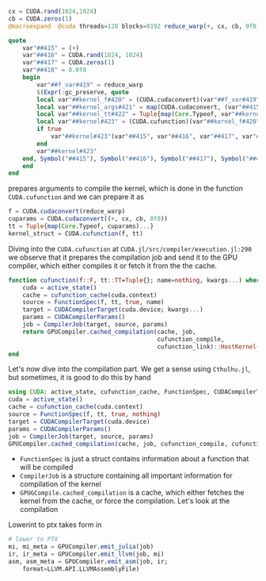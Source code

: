 
```julia
cx = CUDA.rand(1024,1024)
cb = CUDA.zeros(1)
@macroexpand  @cuda threads=128 blocks=8192 reduce_warp(+, cx, cb, 0f0)

quote
    var"##415" = (+)
    var"##416" = CUDA.rand(1024, 1024)
    var"##417" = CUDA.zeros(1)
    var"##418" = 0.0f0
    begin
        var"##f_var#419" = reduce_warp
        $(Expr(:gc_preserve, quote
    	local var"##kernel_f#420" = (CUDA.cudaconvert)(var"##f_var#419")
    	local var"##kernel_args#421" = map(CUDA.cudaconvert, (var"##415", var"##416", var"##417", var"##418"))
    	local var"##kernel_tt#422" = Tuple{map(Core.Typeof, var"##kernel_args#421")...}
    	local var"##kernel#423" = (CUDA.cufunction)(var"##kernel_f#420", var"##kernel_tt#422"; )
	    if true
	        var"##kernel#423"(var"##415", var"##416", var"##417", var"##418"; $(Expr(:(=), :threads, 128)), $(Expr(:(=), :blocks, 8192)))
	    end
	    var"##kernel#423"
	end, Symbol("##415"), Symbol("##416"), Symbol("##417"), Symbol("##418"), Symbol("##f_var#419")))
    end
end
```
prepares arguments to compile the kernel, which is done in the function `CUDA.cufunction` and we can prepare it as 

```julia
f = CUDA.cudaconvert(reduce_warp)
cuparams = CUDA.cudaconvert((+, cx, cb, 0f0))
tt = Tuple{map(Core.Typeof, cuparams)...}
kernel_struct = CUDA.cufunction(f, tt)
```

Diving into the `CUDA.cufunction` at `CUDA.jl/src/compiler/execution.jl:290` we observe that it prepares the compilation job and send it to the GPU compiler, which either compiles it or fetch it from the the cache.
```julia
function cufunction(f::F, tt::TT=Tuple{}; name=nothing, kwargs...) where {F,TT}
    cuda = active_state()
    cache = cufunction_cache(cuda.context)
    source = FunctionSpec(f, tt, true, name)
    target = CUDACompilerTarget(cuda.device; kwargs...)
    params = CUDACompilerParams()
    job = CompilerJob(target, source, params)
    return GPUCompiler.cached_compilation(cache, job,
                                          cufunction_compile,
                                          cufunction_link)::HostKernel{F,tt}
end
```

Let's now dive into the compilation part. We get a sense using `Cthulhu.jl`, but sometimes, it is good to do this by hand
```julia 
using CUDA: active_state, cufunction_cache, FunctionSpec, CUDACompilerTarget, CUDACompilerParams, cufunction_compile, cufunction_link
cuda = active_state()
cache = cufunction_cache(cuda.context)
source = FunctionSpec(f, tt, true, nothing)
target = CUDACompilerTarget(cuda.device)
params = CUDACompilerParams()
job = CompilerJob(target, source, params)
GPUCompiler.cached_compilation(cache, job, cufunction_compile, cufunction_link)
```
* `FunctionSpec` is just a struct contains information about a function that will be compiled
* `CompilerJob` is a structure containing all important information for compilation of the kernel
* `GPUGCompile.cached_compilation` is a cache, which either fetches the kernel from the cache, or force the compilation. Let's look at the compilation

Lowerint to ptx takes form in 
```julia
# lower to PTX
mi, mi_meta = GPUCompiler.emit_julia(job)
ir, ir_meta = GPUCompiler.emit_llvm(job, mi)
asm, asm_meta = GPUCompiler.emit_asm(job, ir; 
	format=LLVM.API.LLVMAssemblyFile)
```
